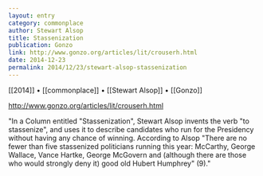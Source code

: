 ```yaml
---
layout: entry
category: commonplace
author: Stewart Alsop
title: Stassenization
publication: Gonzo
link: http://www.gonzo.org/articles/lit/crouserh.html
date: 2014-12-23
permalink: 2014/12/23/stewart-alsop-stassenization
---
```


[[2014]] • [[commonplace]] • [[Stewart Alsop]] • [[Gonzo]]

http://www.gonzo.org/articles/lit/crouserh.html

"In a Column entitled "Stassenization", Stewart Alsop invents the verb "to stassenize", and uses it to describe candidates who run for the Presidency without having any chance of winning. According to Alsop "There are no fewer than five stassenized politicians running this year: McCarthy, George Wallace, Vance Hartke, George McGovern and (although there are those who would strongly deny it) good old Hubert Humphrey" (9)."


